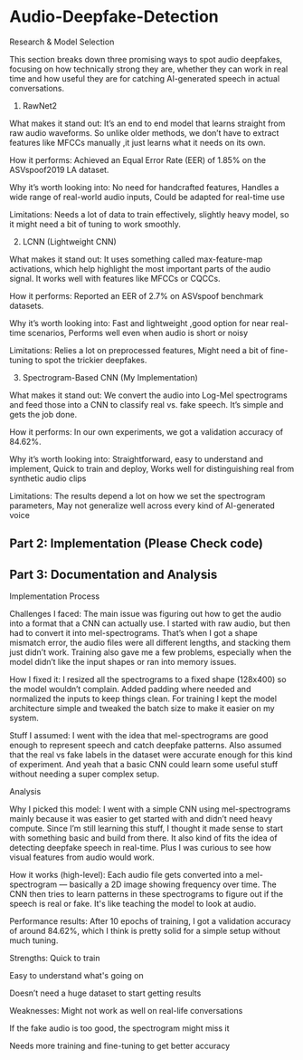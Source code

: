 # Audio-Deepfake-Detection
Research & Model Selection

This section breaks down three promising ways to spot audio deepfakes, focusing on how technically strong they are, whether they can work in real time and how useful they are for catching AI-generated speech in actual conversations.

1. RawNet2
   
What makes it stand out:
It’s an end to end model that learns straight from raw audio waveforms. So unlike older methods, we don’t have to extract features like MFCCs manually ,it just learns what it needs on its own.

How it performs:
Achieved an Equal Error Rate (EER) of 1.85% on the ASVspoof2019 LA dataset.

Why it’s worth looking into:
No need for handcrafted features,
Handles a wide range of real-world audio inputs,
Could be adapted for real-time use

Limitations:
Needs a lot of data to train effectively,
slightly heavy model, so it might need a bit of tuning to work smoothly.

2. LCNN (Lightweight CNN)
   
What makes it stand out:
It uses something called max-feature-map activations, which help highlight the most important parts of the audio signal. It works well with features like MFCCs or CQCCs.

How it performs:
Reported an EER of 2.7% on ASVspoof benchmark datasets.

Why it’s worth looking into:
Fast and lightweight ,good option for near real-time scenarios,
Performs well even when audio is short or noisy

Limitations:
Relies a lot on preprocessed features,
Might need a bit of fine-tuning to spot the trickier deepfakes.

3. Spectrogram-Based CNN (My Implementation)
   
What makes it stand out:
We convert the audio into Log-Mel spectrograms and feed those into a CNN to classify real vs. fake speech. It’s simple and gets the job done.

How it performs:
In our own experiments, we got a validation accuracy of 84.62%.

Why it’s worth looking into:
Straightforward, easy to understand and implement,
Quick to train and deploy,
Works well for distinguishing real from synthetic audio clips

Limitations:
The results depend a lot on how we set the spectrogram parameters,
May not generalize well across every kind of AI-generated voice

## Part 2: Implementation (Please Check code)

## Part 3: Documentation and Analysis

Implementation Process

Challenges I faced:
The main issue was figuring out how to get the audio into a format that a CNN can actually use. I started with raw audio, but then had to convert it into mel-spectrograms. That’s when I got a shape mismatch error, the audio files were all different lengths, and stacking them just didn’t work. Training also gave me a few problems, especially when the model didn’t like the input shapes or ran into memory issues.

How I fixed it:
I resized all the spectrograms to a fixed shape (128x400) so the model wouldn’t complain. Added padding where needed and normalized the inputs to keep things clean. For training I kept the model architecture simple and tweaked the batch size to make it easier on my system.

Stuff I assumed:
I went with the idea that mel-spectrograms are good enough to represent speech and catch deepfake patterns. Also assumed that the real vs fake labels in the dataset were accurate enough for this kind of experiment. And yeah that a basic CNN could learn some useful stuff without needing a super complex setup.

Analysis

Why I picked this model:
I went with a simple CNN using mel-spectrograms mainly because it was easier to get started with and didn’t need heavy compute. Since I’m still learning this stuff, I thought it made sense to start with something basic and build from there. It also kind of fits the idea of detecting deepfake speech in real-time. Plus I was curious to see how visual features from audio would work.

How it works (high-level):
Each audio file gets converted into a mel-spectrogram — basically a 2D image showing frequency over time. The CNN then tries to learn patterns in these spectrograms to figure out if the speech is real or fake. It's like teaching the model to look at audio.

Performance results:
After 10 epochs of training, I got a validation accuracy of around 84.62%, which I think is pretty solid for a simple setup without much tuning.

Strengths:
Quick to train

Easy to understand what's going on

Doesn’t need a huge dataset to start getting results


Weaknesses:
Might not work as well on real-life conversations

If the fake audio is too good, the spectrogram might miss it

Needs more training and fine-tuning to get better accuracy
